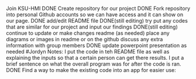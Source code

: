 Join KSU-HMI DONE
Create repository for our project DONE
Fork repository into personal Github accounts so we can have access and it can show on our page. DONE
add/edit README file DONE(still editing)
try put any codes that are similar for our project and input our findings DONE(still editing)
continue to update or make changes readme (as needed)
place any diagrams or images in readme or on the github 
discuss any extra information with group members DONE
update powerpoint presentation as needed
#Jordyn Notes:
I put the code in teh README file as well as explaining the inputs so that a certain person can get there results. I put a brief sentence on what the overall program was for after the code is ran. DONE
Find a way to make the existing code into an app for easier use:
